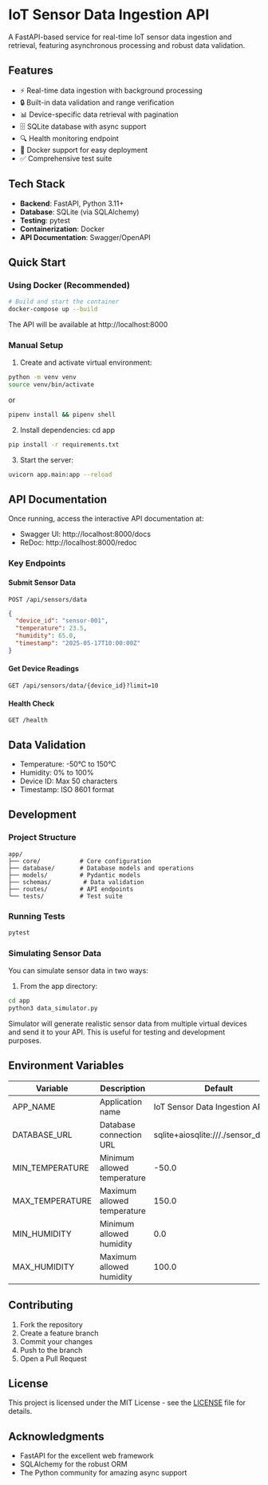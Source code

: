 # IoT Sensor Data Ingestion API

A FastAPI-based service for real-time IoT sensor data ingestion and retrieval, featuring asynchronous processing and robust data validation.

## Features

- ⚡️ Real-time data ingestion with background processing
- 🔒 Built-in data validation and range verification
- 📊 Device-specific data retrieval with pagination
- 🗄️ SQLite database with async support
- 🔍 Health monitoring endpoint
- 🐳 Docker support for easy deployment
- ✅ Comprehensive test suite

## Tech Stack

- **Backend**: FastAPI, Python 3.11+
- **Database**: SQLite (via SQLAlchemy)
- **Testing**: pytest
- **Containerization**: Docker
- **API Documentation**: Swagger/OpenAPI

## Quick Start

### Using Docker (Recommended)

```bash
# Build and start the container
docker-compose up --build
```

The API will be available at http://localhost:8000

### Manual Setup

1. Create and activate virtual environment:
```bash
python -m venv venv
source venv/bin/activate  
```
or 
```bash
pipenv install && pipenv shell
```

2. Install dependencies:
cd app
```bash
pip install -r requirements.txt
```

3. Start the server:
```bash
uvicorn app.main:app --reload
```

## API Documentation

Once running, access the interactive API documentation at:
- Swagger UI: http://localhost:8000/docs
- ReDoc: http://localhost:8000/redoc

### Key Endpoints

#### Submit Sensor Data
```http
POST /api/sensors/data
```
```json
{
  "device_id": "sensor-001",
  "temperature": 23.5,
  "humidity": 65.0,
  "timestamp": "2025-05-17T10:00:00Z"
}
```

#### Get Device Readings
```http
GET /api/sensors/data/{device_id}?limit=10
```

#### Health Check
```http
GET /health
```

## Data Validation

- Temperature: -50°C to 150°C
- Humidity: 0% to 100%
- Device ID: Max 50 characters
- Timestamp: ISO 8601 format

## Development

### Project Structure
```
app/
├── core/           # Core configuration
├── database/       # Database models and operations
├── models/         # Pydantic models
├── schemas/         # Data validation
├── routes/         # API endpoints
└── tests/          # Test suite

```

### Running Tests

```bash
pytest
```

### Simulating Sensor Data

You can simulate sensor data in two ways:

1. From the app directory:
```bash
cd app
python3 data_simulator.py
```

Simulator will generate realistic sensor data from multiple virtual devices and send it to your API. This is useful for testing and development purposes.
## Environment Variables

| Variable | Description | Default |
|----------|-------------|---------|
| APP_NAME | Application name | IoT Sensor Data Ingestion API |
| DATABASE_URL | Database connection URL | sqlite+aiosqlite:///./sensor_data.db |
| MIN_TEMPERATURE | Minimum allowed temperature | -50.0 |
| MAX_TEMPERATURE | Maximum allowed temperature | 150.0 |
| MIN_HUMIDITY | Minimum allowed humidity | 0.0 |
| MAX_HUMIDITY | Maximum allowed humidity | 100.0 |

## Contributing

1. Fork the repository
2. Create a feature branch
3. Commit your changes
4. Push to the branch
5. Open a Pull Request

## License

This project is licensed under the MIT License - see the [LICENSE](LICENSE) file for details.

## Acknowledgments

- FastAPI for the excellent web framework
- SQLAlchemy for the robust ORM
- The Python community for amazing async support
